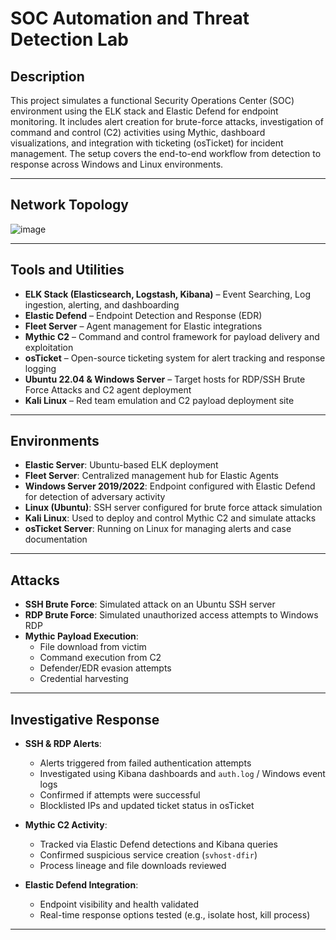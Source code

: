 # SOC Automation and Threat Detection Lab

## Description

This project simulates a functional Security Operations Center (SOC) environment using the ELK stack and Elastic Defend for endpoint monitoring. It includes alert creation for brute-force attacks, investigation of command and control (C2) activities using Mythic, dashboard visualizations, and integration with ticketing (osTicket) for incident management. The setup covers the end-to-end workflow from detection to response across Windows and Linux environments.

---

## Network Topology
![image](https://github.com/user-attachments/assets/4fd0714f-ea61-4d26-9ecd-f8cb354aea3f)

---

## Tools and Utilities

- **ELK Stack (Elasticsearch, Logstash, Kibana)** – Event Searching, Log ingestion, alerting, and dashboarding  
- **Elastic Defend** – Endpoint Detection and Response (EDR)  
- **Fleet Server** – Agent management for Elastic integrations   
- **Mythic C2** – Command and control framework for payload delivery and exploitation  
- **osTicket** – Open-source ticketing system for alert tracking and response logging  
- **Ubuntu 22.04 & Windows Server** – Target hosts for RDP/SSH Brute Force Attacks and C2 agent deployment
- **Kali Linux** – Red team emulation and C2 payload deployment site  

---

## Environments

- **Elastic Server**: Ubuntu-based ELK deployment
- **Fleet Server**: Centralized management hub for Elastic Agents  
- **Windows Server 2019/2022**: Endpoint configured with Elastic Defend for detection of adversary activity  
- **Linux (Ubuntu)**: SSH server configured for brute force attack simulation  
- **Kali Linux**: Used to deploy and control Mythic C2 and simulate attacks  
- **osTicket Server**: Running on Linux for managing alerts and case documentation  

---

## Attacks

- **SSH Brute Force**: Simulated attack on an Ubuntu SSH server  
- **RDP Brute Force**: Simulated unauthorized access attempts to Windows RDP  
- **Mythic Payload Execution**:
  - File download from victim  
  - Command execution from C2  
  - Defender/EDR evasion attempts  
  - Credential harvesting  


---

## Investigative Response

- **SSH & RDP Alerts**:
  - Alerts triggered from failed authentication attempts  
  - Investigated using Kibana dashboards and `auth.log` / Windows event logs  
  - Confirmed if attempts were successful  
  - Blocklisted IPs and updated ticket status in osTicket  

- **Mythic C2 Activity**:
  - Tracked via Elastic Defend detections and Kibana queries  
  - Confirmed suspicious service creation (`svhost-dfir`)  
  - Process lineage and file downloads reviewed  


- **Elastic Defend Integration**:
  - Endpoint visibility and health validated  
  - Real-time response options tested (e.g., isolate host, kill process)  

---



